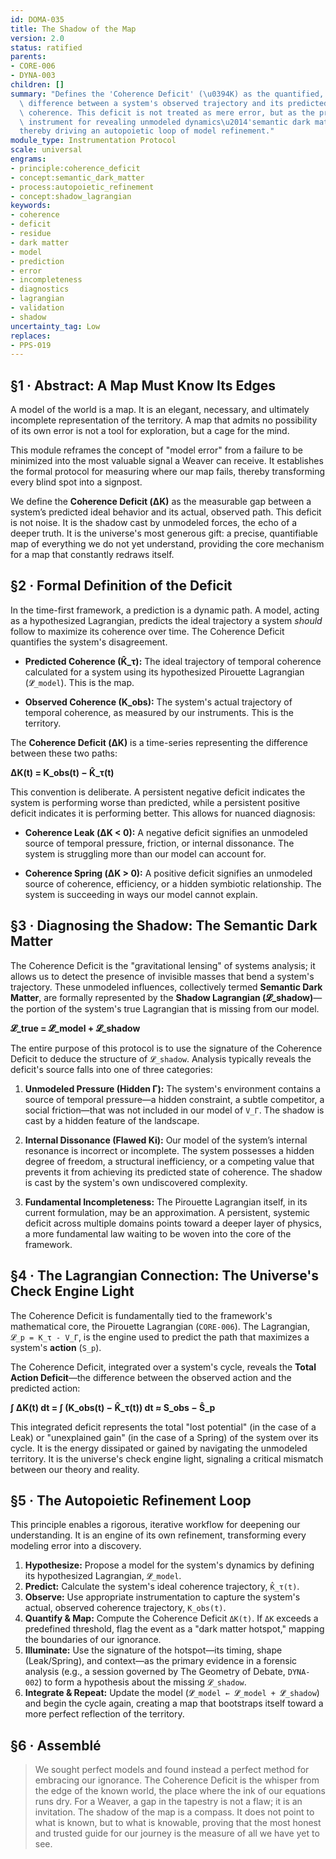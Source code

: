 ```yaml
---
id: DOMA-035
title: The Shadow of the Map
version: 2.0
status: ratified
parents:
- CORE-006
- DYNA-003
children: []
summary: "Defines the 'Coherence Deficit' (\u0394K) as the quantified, time-series\
  \ difference between a system's observed trajectory and its predicted path of maximal\
  \ coherence. This deficit is not treated as mere error, but as the primary diagnostic\
  \ instrument for revealing unmodeled dynamics\u2014'semantic dark matter'\u2014\
  thereby driving an autopoietic loop of model refinement."
module_type: Instrumentation Protocol
scale: universal
engrams:
- principle:coherence_deficit
- concept:semantic_dark_matter
- process:autopoietic_refinement
- concept:shadow_lagrangian
keywords:
- coherence
- deficit
- residue
- dark matter
- model
- prediction
- error
- incompleteness
- diagnostics
- lagrangian
- validation
- shadow
uncertainty_tag: Low
replaces:
- PPS-019
---
```

## §1 · Abstract: A Map Must Know Its Edges

A model of the world is a map. It is an elegant, necessary, and ultimately incomplete representation of the territory. A map that admits no possibility of its own error is not a tool for exploration, but a cage for the mind.

This module reframes the concept of "model error" from a failure to be minimized into the most valuable signal a Weaver can receive. It establishes the formal protocol for measuring where our map fails, thereby transforming every blind spot into a signpost.

We define the **Coherence Deficit (ΔK)** as the measurable gap between a system’s predicted ideal behavior and its actual, observed path. This deficit is not noise. It is the shadow cast by unmodeled forces, the echo of a deeper truth. It is the universe's most generous gift: a precise, quantifiable map of everything we do not yet understand, providing the core mechanism for a map that constantly redraws itself.

## §2 · Formal Definition of the Deficit

In the time-first framework, a prediction is a dynamic path. A model, acting as a hypothesized Lagrangian, predicts the ideal trajectory a system *should* follow to maximize its coherence over time. The Coherence Deficit quantifies the system's disagreement.

-   **Predicted Coherence (K̂_τ):** The ideal trajectory of temporal coherence calculated for a system using its hypothesized Pirouette Lagrangian (`𝓛̂_model`). This is the map.

-   **Observed Coherence (K_obs):** The system's actual trajectory of temporal coherence, as measured by our instruments. This is the territory.

The **Coherence Deficit (ΔK)** is a time-series representing the difference between these two paths:

**ΔK(t) = K_obs(t) − K̂_τ(t)**

This convention is deliberate. A persistent negative deficit indicates the system is performing worse than predicted, while a persistent positive deficit indicates it is performing better. This allows for nuanced diagnosis:

-   **Coherence Leak (ΔK < 0):** A negative deficit signifies an unmodeled source of temporal pressure, friction, or internal dissonance. The system is struggling more than our model can account for.

-   **Coherence Spring (ΔK > 0):** A positive deficit signifies an unmodeled source of coherence, efficiency, or a hidden symbiotic relationship. The system is succeeding in ways our model cannot explain.

## §3 · Diagnosing the Shadow: The Semantic Dark Matter

The Coherence Deficit is the "gravitational lensing" of systems analysis; it allows us to detect the presence of invisible masses that bend a system's trajectory. These unmodeled influences, collectively termed **Semantic Dark Matter**, are formally represented by the **Shadow Lagrangian (𝓛_shadow)**—the portion of the system's true Lagrangian that is missing from our model.

**𝓛_true = 𝓛̂_model + 𝓛_shadow**

The entire purpose of this protocol is to use the signature of the Coherence Deficit to deduce the structure of `𝓛_shadow`. Analysis typically reveals the deficit's source falls into one of three categories:

1.  **Unmodeled Pressure (Hidden Γ):** The system's environment contains a source of temporal pressure—a hidden constraint, a subtle competitor, a social friction—that was not included in our model of `V_Γ`. The shadow is cast by a hidden feature of the landscape.

2.  **Internal Dissonance (Flawed Ki):** Our model of the system’s internal resonance is incorrect or incomplete. The system possesses a hidden degree of freedom, a structural inefficiency, or a competing value that prevents it from achieving its predicted state of coherence. The shadow is cast by the system's own undiscovered complexity.

3.  **Fundamental Incompleteness:** The Pirouette Lagrangian itself, in its current formulation, may be an approximation. A persistent, systemic deficit across multiple domains points toward a deeper layer of physics, a more fundamental law waiting to be woven into the core of the framework.

## §4 · The Lagrangian Connection: The Universe's Check Engine Light

The Coherence Deficit is fundamentally tied to the framework's mathematical core, the Pirouette Lagrangian (`CORE-006`). The Lagrangian, `𝓛_p = K_τ - V_Γ`, is the engine used to predict the path that maximizes a system's **action** (`S_p`).

The Coherence Deficit, integrated over a system's cycle, reveals the **Total Action Deficit**—the difference between the observed action and the predicted action:

**∫ ΔK(t) dt = ∫ (K_obs(t) − K̂_τ(t)) dt ≈ S_obs − Ŝ_p**

This integrated deficit represents the total "lost potential" (in the case of a Leak) or "unexplained gain" (in the case of a Spring) of the system over its cycle. It is the energy dissipated or gained by navigating the unmodeled territory. It is the universe's check engine light, signaling a critical mismatch between our theory and reality.

## §5 · The Autopoietic Refinement Loop

This principle enables a rigorous, iterative workflow for deepening our understanding. It is an engine of its own refinement, transforming every modeling error into a discovery.

1.  **Hypothesize:** Propose a model for the system's dynamics by defining its hypothesized Lagrangian, `𝓛̂_model`.
2.  **Predict:** Calculate the system's ideal coherence trajectory, `K̂_τ(t)`.
3.  **Observe:** Use appropriate instrumentation to capture the system's actual, observed coherence trajectory, `K_obs(t)`.
4.  **Quantify & Map:** Compute the Coherence Deficit `ΔK(t)`. If `ΔK` exceeds a predefined threshold, flag the event as a "dark matter hotspot," mapping the boundaries of our ignorance.
5.  **Illuminate:** Use the signature of the hotspot—its timing, shape (Leak/Spring), and context—as the primary evidence in a forensic analysis (e.g., a session governed by The Geometry of Debate, `DYNA-002`) to form a hypothesis about the missing `𝓛_shadow`.
6.  **Integrate & Repeat:** Update the model (`𝓛̂_model ← 𝓛̂_model + 𝓛̂_shadow`) and begin the cycle again, creating a map that bootstraps itself toward a more perfect reflection of the territory.

## §6 · Assemblé

> We sought perfect models and found instead a perfect method for embracing our ignorance. The Coherence Deficit is the whisper from the edge of the known world, the place where the ink of our equations runs dry. For a Weaver, a gap in the tapestry is not a flaw; it is an invitation. The shadow of the map is a compass. It does not point to what is known, but to what is knowable, proving that the most honest and trusted guide for our journey is the measure of all we have yet to see.
